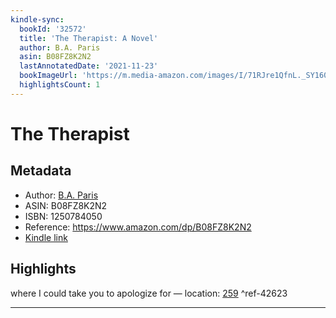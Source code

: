 ```yaml
---
kindle-sync:
  bookId: '32572'
  title: 'The Therapist: A Novel'
  author: B.A. Paris
  asin: B08FZ8K2N2
  lastAnnotatedDate: '2021-11-23'
  bookImageUrl: 'https://m.media-amazon.com/images/I/71RJre1QfnL._SY160.jpg'
  highlightsCount: 1
---
```

# The Therapist
## Metadata
* Author: [B.A. Paris](https://www.amazon.com/B-A-Paris/e/B0162W9E2O/ref=dp_byline_cont_ebooks_1)
* ASIN: B08FZ8K2N2
* ISBN: 1250784050
* Reference: https://www.amazon.com/dp/B08FZ8K2N2
* [Kindle link](kindle://book?action=open&asin=B08FZ8K2N2)

## Highlights
where I could take you to apologize for — location: [259](kindle://book?action=open&asin=B08FZ8K2N2&location=259) ^ref-42623

---
